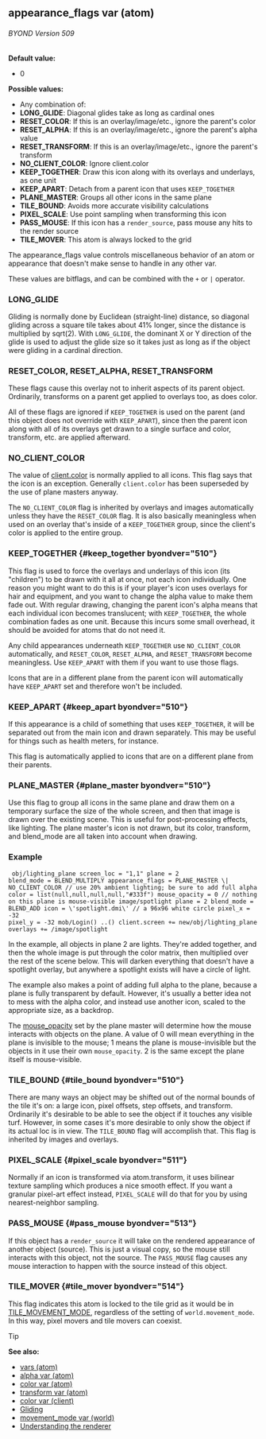 ## appearance_flags var (atom) 
###### BYOND Version 509

<!-- -->
**Default value:**
+   0
<!-- -->
**Possible values:**
+   Any combination of:
+   **LONG_GLIDE**: Diagonal glides take as long as cardinal ones
+   **RESET_COLOR**: If this is an overlay/image/etc., ignore the
    parent\'s color
+   **RESET_ALPHA**: If this is an overlay/image/etc., ignore the
    parent\'s alpha value
+   **RESET_TRANSFORM**: If this is an overlay/image/etc., ignore the
    parent\'s transform
+   **NO_CLIENT_COLOR**: Ignore client.color
+   **KEEP_TOGETHER**: Draw this icon along with its overlays and
    underlays, as one unit
+   **KEEP_APART**: Detach from a parent icon that uses `KEEP_TOGETHER`
+   **PLANE_MASTER**: Groups all other icons in the same plane
+   **TILE_BOUND**: Avoids more accurate visibility calculations
+   **PIXEL_SCALE**: Use point sampling when transforming this icon
+   **PASS_MOUSE**: If this icon has a `render_source`, pass mouse any
    hits to the render source
+   **TILE_MOVER**: This atom is always locked to the grid


The appearance_flags value controls miscellaneous behavior of
an atom or appearance that doesn\'t make sense to handle in any other
var. 

These values are bitflags, and can be combined with the
`+` or `|` operator.
### LONG_GLIDE


Gliding is normally done by Euclidean (straight-line) distance,
so diagonal gliding across a square tile takes about 41% longer, since
the distance is multiplied by sqrt(2). With `LONG_GLIDE`, the dominant X
or Y direction of the glide is used to adjust the glide size so it takes
just as long as if the object were gliding in a cardinal direction.
### RESET_COLOR, RESET_ALPHA, RESET_TRANSFORM


These flags cause this overlay not to inherit aspects of its
parent object. Ordinarily, transforms on a parent get applied to
overlays too, as does color. 

All of these flags are ignored if
`KEEP_TOGETHER` is used on the parent (and this object does not override
with `KEEP_APART`), since then the parent icon along with all of its
overlays get drawn to a single surface and color, transform, etc. are
applied afterward.
### NO_CLIENT_COLOR


The value of [client.color](/ref/client/var/color.md)  is
normally applied to all icons. This flag says that the icon is an
exception. Generally `client.color` has been superseded by the use of
plane masters anyway. 

The `NO_CLIENT_COLOR` flag is inherited
by overlays and images automatically unless they have the `RESET_COLOR`
flag. It is also basically meaningless when used on an overlay that\'s
inside of a `KEEP_TOGETHER` group, since the client\'s color is applied
to the entire group.
### KEEP_TOGETHER {#keep_together byondver="510"}


This flag is used to force the overlays and underlays of this
icon (its "children") to be drawn with it all at once, not each icon
individually. One reason you might want to do this is if your player\'s
icon uses overlays for hair and equipment, and you want to change the
alpha value to make them fade out. With regular drawing, changing the
parent icon\'s alpha means that each individual icon becomes
translucent; with `KEEP_TOGETHER`, the whole combination fades as one
unit. Because this incurs some small overhead, it should be avoided for
atoms that do not need it. 

Any child appearances underneath
`KEEP_TOGETHER` use `NO_CLIENT_COLOR` automatically, and `RESET_COLOR`,
`RESET_ALPHA`, and `RESET_TRANSFORM` become meaningless. Use
`KEEP_APART` with them if you want to use those flags. 

Icons
that are in a different plane from the parent icon will automatically
have `KEEP_APART` set and therefore won\'t be included.
### KEEP_APART {#keep_apart byondver="510"}


If this appearance is a child of something that uses
`KEEP_TOGETHER`, it will be separated out from the main icon and drawn
separately. This may be useful for things such as health meters, for
instance. 

This flag is automatically applied to icons that are
on a different plane from their parents.
### PLANE_MASTER {#plane_master byondver="510"}


Use this flag to group all icons in the same plane and draw
them on a temporary surface the size of the whole screen, and then that
image is drawn over the existing scene. This is useful for
post-processing effects, like lighting. The plane master\'s icon is not
drawn, but its color, transform, and blend_mode are all taken into
account when drawing.
### Example

``` dm
 obj/lighting_plane screen_loc = "1,1" plane = 2
blend_mode = BLEND_MULTIPLY appearance_flags = PLANE_MASTER \|
NO_CLIENT_COLOR // use 20% ambient lighting; be sure to add full alpha
color = list(null,null,null,null,"#333f") mouse_opacity = 0 // nothing
on this plane is mouse-visible image/spotlight plane = 2 blend_mode =
BLEND_ADD icon = \'spotlight.dmi\' // a 96x96 white circle pixel_x = -32
pixel_y = -32 mob/Login() ..() client.screen += new/obj/lighting_plane
overlays += /image/spotlight 
```
 

In the example, all
objects in plane 2 are lights. They\'re added together, and then the
whole image is put through the color matrix, then multiplied over the
rest of the scene below. This will darken everything that doesn\'t have
a spotlight overlay, but anywhere a spotlight exists will have a circle
of light. 

The example also makes a point of adding full alpha
to the plane, because a plane is fully transparent by default. However,
it\'s usually a better idea not to mess with the alpha color, and
instead use another icon, scaled to the appropriate size, as a backdrop.


The [mouse_opacity](/ref/atom/var/mouse_opacity.md)  set by the
plane master will determine how the mouse interacts with objects on the
plane. A value of 0 will mean everything in the plane is invisible to
the mouse; 1 means the plane is mouse-invisible but the objects in it
use their own `mouse_opacity`. 2 is the same except the plane itself is
mouse-visible.
### TILE_BOUND {#tile_bound byondver="510"}


There are many ways an object may be shifted out of the normal
bounds of the tile it\'s on: a large icon, pixel offsets, step offsets,
and transform. Ordinarily it\'s desirable to be able to see the object
if it touches any visible turf. However, in some cases it\'s more
desirable to only show the object if its actual loc is in view. The
`TILE_BOUND` flag will accomplish that. This flag is inherited by images
and overlays.
### PIXEL_SCALE {#pixel_scale byondver="511"}


Normally if an icon is transformed via atom.transform, it uses
bilinear texture sampling which produces a nice smooth effect. If you
want a granular pixel-art effect instead, `PIXEL_SCALE` will do that for
you by using nearest-neighbor sampling.
### PASS_MOUSE {#pass_mouse byondver="513"}


If this object has a `render_source` it will take on the
rendered appearance of another object (source). This is just a visual
copy, so the mouse still interacts with this object, not the source. The
`PASS_MOUSE` flag causes any mouse interaction to happen with the source
instead of this object.
### TILE_MOVER {#tile_mover byondver="514"}


This flag indicates this atom is locked to the tile grid as it
would be in [TILE_MOVEMENT_MODE](/ref/world/var/movement_mode.md),
regardless of the setting of `world.movement_mode`. In this way, pixel
movers and tile movers can coexist.

> [!TIP] 
> **See also:**
> +   [vars (atom)](/ref/atom/var.md) 
> +   [alpha var (atom)](/ref/atom/var/alpha.md) 
> +   [color var (atom)](/ref/atom/var/color.md) 
> +   [transform var (atom)](/ref/atom/var/transform.md) 
> +   [color var (client)](/ref/client/var/color.md) 
> +   [Gliding](/ref/notes/gliding.md) 
> +   [movement_mode var (world)](/ref/world/var/movement_mode.md) 
> +   [Understanding the renderer](/ref/notes/renderer.md) 